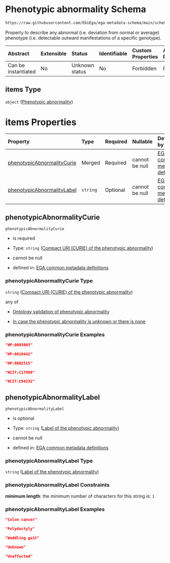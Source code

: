 # Phenotypic abnormality Schema

```txt
https://raw.githubusercontent.com/EbiEga/ega-metadata-schema/main/schemas/EGA.individual.json#/properties/minimalPublicAttributes/properties/phenotypes/items
```

Property to describe any abnormal (i.e. deviation from normal or average) phenotype (i.e. detectable outward manifestations of a specific genotype).

| Abstract            | Extensible | Status         | Identifiable | Custom Properties | Additional Properties | Access Restrictions | Defined In                                                                           |
| :------------------ | :--------- | :------------- | :----------- | :---------------- | :-------------------- | :------------------ | :----------------------------------------------------------------------------------- |
| Can be instantiated | No         | Unknown status | No           | Forbidden         | Forbidden             | none                | [EGA.individual.json\*](../../../schemas/EGA.individual.json "open original schema") |

## items Type

`object` ([Phenotypic abnormality](ega-12-definitions-phenotypic-abnormality.md))

# items Properties

| Property                                                  | Type     | Required | Nullable       | Defined by                                                                                                                                                                                                                                                                                                                            |
| :-------------------------------------------------------- | :------- | :------- | :------------- | :------------------------------------------------------------------------------------------------------------------------------------------------------------------------------------------------------------------------------------------------------------------------------------------------------------------------------------ |
| [phenotypicAbnormalityCurie](#phenotypicabnormalitycurie) | Merged   | Required | cannot be null | [EGA common metadata definitions](ega-12-definitions-phenotypic-abnormality-properties-compact-uri-curie-of-the-phenotypic-abnormality.md "https://raw.githubusercontent.com/EbiEga/ega-metadata-schema/main/schemas/EGA.common-definitions.json#/definitions/phenotypicAbnormalityDescriptor/properties/phenotypicAbnormalityCurie") |
| [phenotypicAbnormalityLabel](#phenotypicabnormalitylabel) | `string` | Optional | cannot be null | [EGA common metadata definitions](ega-12-definitions-phenotypic-abnormality-properties-label-of-the-phenotypic-abnormality.md "https://raw.githubusercontent.com/EbiEga/ega-metadata-schema/main/schemas/EGA.common-definitions.json#/definitions/phenotypicAbnormalityDescriptor/properties/phenotypicAbnormalityLabel")             |

## phenotypicAbnormalityCurie



`phenotypicAbnormalityCurie`

*   is required

*   Type: `string` ([Compact URI (CURIE) of the phenotypic abnormality](ega-12-definitions-phenotypic-abnormality-properties-compact-uri-curie-of-the-phenotypic-abnormality.md))

*   cannot be null

*   defined in: [EGA common metadata definitions](ega-12-definitions-phenotypic-abnormality-properties-compact-uri-curie-of-the-phenotypic-abnormality.md "https://raw.githubusercontent.com/EbiEga/ega-metadata-schema/main/schemas/EGA.common-definitions.json#/definitions/phenotypicAbnormalityDescriptor/properties/phenotypicAbnormalityCurie")

### phenotypicAbnormalityCurie Type

`string` ([Compact URI (CURIE) of the phenotypic abnormality](ega-12-definitions-phenotypic-abnormality-properties-compact-uri-curie-of-the-phenotypic-abnormality.md))

any of

*   [Ontology validation of phenotypic abnormality](ega-12-definitions-phenotypic-abnormality-properties-compact-uri-curie-of-the-phenotypic-abnormality-anyof-ontology-validation-of-phenotypic-abnormality.md "check type definition")

*   [In case the phenotypic abnormality is unknown or there is none](ega-12-definitions-phenotypic-abnormality-properties-compact-uri-curie-of-the-phenotypic-abnormality-anyof-in-case-the-phenotypic-abnormality-is-unknown-or-there-is-none.md "check type definition")

### phenotypicAbnormalityCurie Examples

```json
"HP:0003003"
```

```json
"HP:0010442"
```

```json
"HP:0002515"
```

```json
"NCIT:C17998"
```

```json
"NCIT:C94232"
```

## phenotypicAbnormalityLabel



`phenotypicAbnormalityLabel`

*   is optional

*   Type: `string` ([Label of the phenotypic abnormality](ega-12-definitions-phenotypic-abnormality-properties-label-of-the-phenotypic-abnormality.md))

*   cannot be null

*   defined in: [EGA common metadata definitions](ega-12-definitions-phenotypic-abnormality-properties-label-of-the-phenotypic-abnormality.md "https://raw.githubusercontent.com/EbiEga/ega-metadata-schema/main/schemas/EGA.common-definitions.json#/definitions/phenotypicAbnormalityDescriptor/properties/phenotypicAbnormalityLabel")

### phenotypicAbnormalityLabel Type

`string` ([Label of the phenotypic abnormality](ega-12-definitions-phenotypic-abnormality-properties-label-of-the-phenotypic-abnormality.md))

### phenotypicAbnormalityLabel Constraints

**minimum length**: the minimum number of characters for this string is: `1`

### phenotypicAbnormalityLabel Examples

```json
"Colon cancer"
```

```json
"Polydactyly"
```

```json
"Waddling gait"
```

```json
"Unknown"
```

```json
"Unaffected"
```
